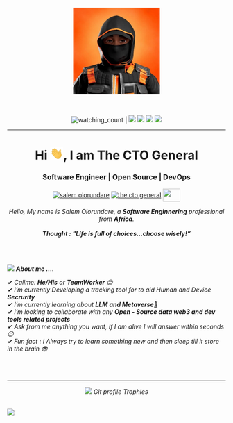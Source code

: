 <p align="center">
  <img src="./thectogeneral.jpg" height="200"/>
</p>
<br>

<p align="left"> 

<!-- <img src="https://komarev.com/ghpvc/?username=thectogeneral&color=brightgreen" alt="watching_count" /> -->
 </p>
 <p align="center">
  <img src="https://komarev.com/ghpvc/?username=incredible-phoenix246&color=brightgreen" alt="watching_count" /> | 
  <img src="https://img.shields.io/badge/Age-24-blue" />
  <img src="https://img.shields.io/badge/Focus-Open%20Source-brightgreen" />
  <img src="https://img.shields.io/badge/Lives-Nigeria-success" />
  <img src="https://img.shields.io/badge/Language-English-brightgreen" />
</p>
<hr>
<h1 align="center">Hi <img src="https://raw.githubusercontent.com/ABSphreak/ABSphreak/master/gifs/Hi.gif" width="30px">, I am The CTO General </h1>
<h3 align="center">Software Engineer | Open Source | DevOps </h3>
<p align="center">
<a href="https://www.linkedin.com/in/ovinduwijethunge/](https://www.linkedin.com/in/salem-olorundare/" target="blank"><img align="center" src="https://image.flaticon.com/icons/png/128/174/174857.png" alt="salem olorundare" height="30" width="40" /></a>  
<a href="https://www.instagram.com/thectogneral/" target="blank"><img align="center" src="https://image.flaticon.com/icons/png/128/174/174855.png" alt="the cto general" height="30" width="40" /></a>
 <a href = "mailto: salemolorundare@gmail.com"><img align="center" src="https://seeklogo.com/images/G/gmail-new-2020-logo-32DBE11BB4-seeklogo.com.png" height="30" width="40" /></a>
</p>
</p>



<p align="center">
  <em>
    Hello, My name is Salem Olorundare, a <b>Software Enginnering</b> professional from <b>Africa</b>. <br>
  <br>
   <b><i align="center">Thought : "Life is full of choices…choose wisely!”</i></b>
</p>
<br><br>

<img src="https://media.giphy.com/media/iY8CRBdQXODJSCERIr/giphy.gif" width="30px">&nbsp;***About me ....***

✔ Callme: ***He/His*** or ***TeamWorker*** 😊 <br>
✔ I’m currently Developing a tracking tool for to aid Human and Device **Secrurity**<br>
✔ I’m currently learning about **LLM and Metaverse**🥰<br>
✔ I’m looking to collaborate with any **Open - Source data web3 and dev tools related projects**<br>
✔ Ask from me anything you want, If I am alive I will answer within seconds 😉<br>
✔ Fun fact : *I Always try to learn something new and then sleep till it store in the brain* 😎<br><br><br><br>
 

<hr>


<p align="center"><img src="https://media.giphy.com/media/QaMcXSekUWx7aogAUr/giphy.gif" width="30" />&nbsp;Git profile Trophies</p><br>
<img src="https://github-profile-trophy.vercel.app/?username=thectogeneral&theme=juicyfresh&no-bg=true" />






